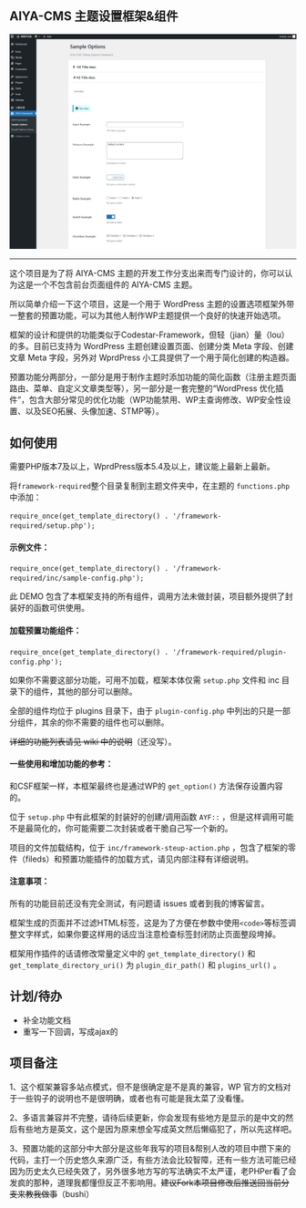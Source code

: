 ## AIYA-CMS 主题设置框架&组件

![截图](https://github.com/yeraph-plus/AIYA-CMS-THEME-CORE/blob/main/screenshot/2024-06-01%20001416.png?raw=true)

---

这个项目是为了将 AIYA-CMS 主题的开发工作分支出来而专门设计的，你可以认为这是一个不包含前台页面组件的 AIYA-CMS 主题。

所以简单介绍一下这个项目，这是一个用于 WordPress 主题的设置选项框架外带一整套的预置功能，可以为其他人制作WP主题提供一个良好的快速开始选项。

框架的设计和提供的功能类似于Codestar-Framework，但轻（jian）量（lou）的多。目前已支持为 WordPress 主题创建设置页面、创建分类 Meta 字段、创建文章 Meta 字段，另外对 WprdPress 小工具提供了一个用于简化创建的构造器。

预置功能分两部分，一部分是用于制作主题时添加功能的简化函数（注册主题页面路由、菜单、自定义文章类型等），另一部分是一套完整的“WordPress 优化插件”，包含大部分常见的优化功能（WP功能禁用、WP主查询修改、WP安全性设置、以及SEO拓展、头像加速、STMP等）。

## 如何使用

需要PHP版本7及以上，WprdPress版本5.4及以上，建议能上最新上最新。

将`framework-required`整个目录复制到主题文件夹中，在主题的 `functions.php` 中添加：

`require_once(get_template_directory() . '/framework-required/setup.php');`

#### 示例文件：

`require_once(get_template_directory() . '/framework-required/inc/sample-config.php');`

此 DEMO 包含了本框架支持的所有组件，调用方法未做封装，项目额外提供了封装好的函数可供使用。

#### 加载预置功能组件：

`require_once(get_template_directory() . '/framework-required/plugin-config.php');`

如果你不需要这部分功能，可用不加载，框架本体仅需 `setup.php` 文件和 inc 目录下的组件，其他的部分可以删除。

全部的组件均位于 plugins 目录下，由于 `plugin-config.php` 中列出的只是一部分组件，其余的你不需要的组件也可以删除。

~~详细的功能列表请见 wiki 中的说明~~（还没写）。

#### 一些使用和增加功能的参考：

和CSF框架一样，本框架最终也是通过WP的 `get_option()` 方法保存设置内容的。

位于 `setup.php` 中有此框架的封装好的创建/调用函数 `AYF::` ，但是这样调用可能不是最简化的，你可能需要二次封装或者干脆自己写一个新的。

项目的文件加载结构，位于 `inc/framework-steup-action.php` ，包含了框架的零件（fileds）和预置功能插件的加载方式，请见内部注释有详细说明。

#### 注意事项：

所有的功能目前还没有完全测试，有问题请 issues 或者到我的博客留言。

框架生成的页面并不过滤HTML标签，这是为了方便在参数中使用`<code>`等标签调整文字样式，如果你要这样用的话应当注意检查标签封闭防止页面整段垮掉。

框架用作插件的话请修改常量定义中的 `get_template_directory()` 和 `get_template_directory_uri()` 为 `plugin_dir_path()` 和 `plugins_url()` 。

## 计划/待办

- 补全功能文档
- 重写一下回调，写成ajax的

## 项目备注

1、这个框架兼容多站点模式，但不是很确定是不是真的兼容，WP 官方的文档对于一些钩子的说明也不是很明确，或者也有可能是我太菜了没看懂。

2、多语言兼容并不完整，请待后续更新，你会发现有些地方是显示的是中文的然后有些地方是英文，这个是因为原来想全写成英文然后懒癌犯了，所以先这样吧。

3、预置功能的这部分中大部分是这些年我写的项目&帮别人改的项目中攒下来的代码，主打一个历史悠久来源广泛，有些方法会比较智障，还有一些方法可能已经因为历史太久已经失效了，另外很多地方写的写法确实不太严谨，老PHPer看了会发疯的那种，道理我都懂但反正不影响用。~~建议Fork本项目修改后推送回当前分支来教我做事~~（bushi）